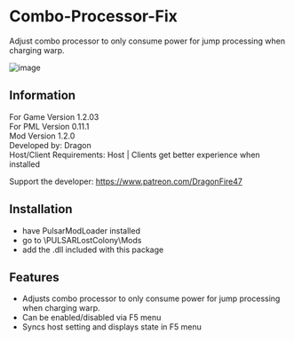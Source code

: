 # Combo-Processor-Fix
Adjust combo processor to only consume power for jump processing when charging warp.

![image](https://user-images.githubusercontent.com/46509577/235224398-c843eb87-c204-4e41-b6db-01fb3f7cd40c.png)


## Information
For Game Version 1.2.03  
For PML Version 0.11.1  
Mod Version 1.2.0  
Developed by: Dragon  
Host/Client Requirements: Host | Clients get better experience when installed

Support the developer: https://www.patreon.com/DragonFire47


## Installation 
- have PulsarModLoader installed  
- go to \PULSARLostColony\Mods  
- add the .dll included with this package

## Features
- Adjusts combo processor to only consume power for jump processing when charging warp.
- Can be enabled/disabled via F5 menu
- Syncs host setting and displays state in F5 menu
